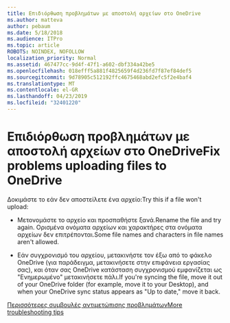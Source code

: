 ```yaml
---
title: Επιδιόρθωση προβλημάτων με αποστολή αρχείων στο OneDrive
ms.author: matteva
author: pebaum
ms.date: 5/18/2018
ms.audience: ITPro
ms.topic: article
ROBOTS: NOINDEX, NOFOLLOW
localization_priority: Normal
ms.assetid: 467477cc-9d4f-47f1-a602-dbf334a42be5
ms.openlocfilehash: 018efff5a881f4825659f4d236fd7f87ef84def5
ms.sourcegitcommit: 9d78905c512192ffc4675468abd2efc5f2e4baf4
ms.translationtype: MT
ms.contentlocale: el-GR
ms.lasthandoff: 04/23/2019
ms.locfileid: "32401220"
---
```

# <a name="fix-problems-uploading-files-to-onedrive"></a><span data-ttu-id="2b589-102">Επιδιόρθωση προβλημάτων με αποστολή αρχείων στο OneDrive</span><span class="sxs-lookup"><span data-stu-id="2b589-102">Fix problems uploading files to OneDrive</span></span>

<span data-ttu-id="2b589-103">Δοκιμάστε το εάν δεν αποστείλετε ένα αρχείο:</span><span class="sxs-lookup"><span data-stu-id="2b589-103">Try this if a file won't upload:</span></span>
  
- <span data-ttu-id="2b589-104">Μετονομάστε το αρχείο και προσπαθήστε ξανά.</span><span class="sxs-lookup"><span data-stu-id="2b589-104">Rename the file and try again.</span></span> <span data-ttu-id="2b589-105">Ορισμένα ονόματα αρχείων και χαρακτήρες στα ονόματα αρχείων δεν επιτρέπονται.</span><span class="sxs-lookup"><span data-stu-id="2b589-105">Some file names and characters in file names aren't allowed.</span></span> 
    
- <span data-ttu-id="2b589-106">Εάν συγχρονισμό του αρχείου, μετακινήστε τον έξω από το φάκελο OneDrive (για παράδειγμα, μετακινήσετε στην επιφάνεια εργασίας σας), και όταν σας OneDrive κατάσταση συγχρονισμού εμφανίζεται ως "Ενημερωμένο" μετακινήσετε πάλι.</span><span class="sxs-lookup"><span data-stu-id="2b589-106">If you're syncing the file, move it out of your OneDrive folder (for example, move it to your Desktop), and when your OneDrive sync status appears as "Up to date," move it back.</span></span> 
    
[<span data-ttu-id="2b589-107">Περισσότερες συμβουλές αντιμετώπισης προβλημάτων</span><span class="sxs-lookup"><span data-stu-id="2b589-107">More troubleshooting tips</span></span>](https://go.microsoft.com/fwlink/?linkid=873155)
  

